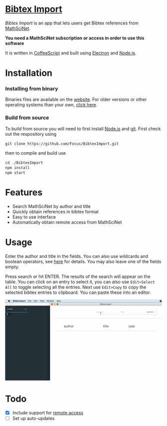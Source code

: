 # [Bibtex Import](http://focus.github.io/BibtexImport/)

*Bibtex Import* is an app that lets users get Bibtex references from [MathSciNet](http://www.ams.org/mathscinet/index.html).

**You need a MathSciNet subscription or access in order to use this software**

It is written in [CoffeeScript](http://coffeescript.org) and built using [Electron](http://electron.atom.io) and [Node.js](https://nodejs.org/).

Installation
==========

### Installing from binary

Binaries files are available on the [website](http://focus.github.io/BibtexImport/). For older versions or other operating systems than your own, [click here](http://github.com/Focus/BibtexImport/releases).

### Build from source

To build from source you will need to first install [Node.js](https://nodejs.org/) and [git](https://git-scm.com). First check out the respository using
```
git clone https://github.com/Focus/BibtexImport.git
```
then to compile and build use
```
cd ./BibtexImport
npm install
npm start
```

Features
========

- Search MathSciNet by author and title
- Quickly obtain references in bibtex format
- Easy to use interface
- Automatically obtain remote access from MathSciNet

Usage
=====

Enter the author and title in the fields. You can also use wildcards and boolean operators, see [here](http://www.ams.org/mathscinet/help/full_search_help_full.html) for details. You may also leave one of the fields empty.

Press search or hit ENTER. The results of the search will appear on the table. You can click on an entry to select it, you can also use `Edit>Select All` to toggle selecting all the entries. Next use `Edit>Copy` to copy the selected bibtex entries to clipboard. You can paste these into an editor.

![Example usage](./support/usage.gif)

Todo
====
- [x] Include support for [remote access](http://www.ams.org/publications/remoteaccess)
- [ ] Set up auto-updates
